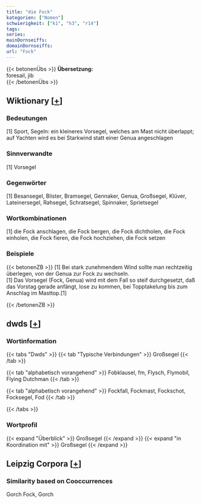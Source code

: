 ```yaml
---
title: "die Fock"
kategorien: ["Nomen"]
schwierigkeit: ["k1", "h3", "r14"]
tags:
series:
mainDornseiffs:
domainDornseiffs:
url: "Fock"
---
```


{{< betonenÜbs >}}
**Übersetzung:**  
foresail, jib  
{{< /betonenÜbs >}}

## Wiktionary [[+](https://de.wiktionary.org/wiki/Fock)]

### Bedeutungen
[1] Sport, Segeln: ein kleineres Vorsegel, welches am Mast nicht überlappt; auf Yachten wird es bei Starkwind statt einer Genua angeschlagen  

### Sinnverwandte
[1] Vorsegel  

### Gegenwörter
[1] Besansegel, Blister, Bramsegel, Gennaker, Genua, Großsegel, Klüver, Lateinersegel, Rahsegel, Schratsegel, Spinnaker, Sprietsegel  

### Wortkombinationen
[1] die Fock anschlagen, die Fock bergen, die Fock dichtholen, die Fock einholen, die Fock fieren, die Fock hochziehen, die Fock setzen  

### Beispiele
{{< betonenZB >}}
[1] Bei stark zunehmendem Wind sollte man rechtzeitig überlegen, von der Genua zur Fock zu wechseln.  
[1] Das Vorsegel (Fock, Genua) wird mit dem Fall so steif durchgesetzt, daß das Vorstag gerade anfängt, lose zu kommen, bei Topptakelung bis zum Anschlag im Masttop.[1]  

{{< /betonenZB >}}


## dwds [[+](https://www.dwds.de/wb/Fock)]

### Wortinformation
{{< tabs "Dwds" >}}
{{< tab "Typische Verbindungen" >}}
Großsegel
{{< /tab >}}

{{< tab "alphabetisch vorangehend" >}}
Fobklausel, fm, Flysch, Flymobil, Flying Dutchman
{{< /tab >}}

{{< tab "alphabetisch vorangehend" >}}
Fockfall, Fockmast, Fockschot, Focksegel, Fod
{{< /tab >}}

{{< /tabs >}}

### Wortprofil
{{< expand "Überblick" >}} Großsegel {{< /expand >}}
{{< expand "in Koordination mit" >}} Großsegel {{< /expand >}}

## Leipzig Corpora [[+](https://corpora.uni-leipzig.de/en/res?word=Fock&corpusId=deu_newscrawl-public_2018)]


### Similarity based on Cooccurrences
Gorch Fock, Gorch

